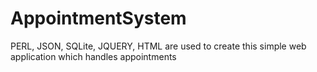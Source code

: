 # AppointmentSystem
PERL, JSON, SQLite, JQUERY, HTML are used to create this simple web application which handles appointments
